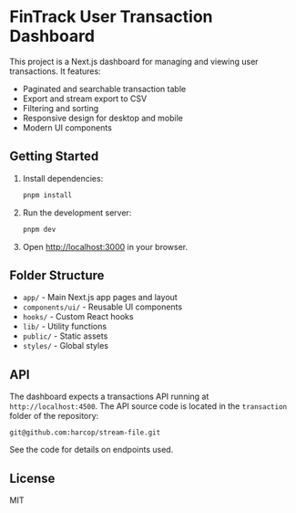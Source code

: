 # FinTrack User Transaction Dashboard

This project is a Next.js dashboard for managing and viewing user transactions. It features:

- Paginated and searchable transaction table
- Export and stream export to CSV
- Filtering and sorting
- Responsive design for desktop and mobile
- Modern UI components

## Getting Started

1. Install dependencies:
   ```sh
   pnpm install
   ```
2. Run the development server:
   ```sh
   pnpm dev
   ```
3. Open [http://localhost:3000](http://localhost:3000) in your browser.

## Folder Structure
- `app/` - Main Next.js app pages and layout
- `components/ui/` - Reusable UI components
- `hooks/` - Custom React hooks
- `lib/` - Utility functions
- `public/` - Static assets
- `styles/` - Global styles

## API
The dashboard expects a transactions API running at `http://localhost:4500`. The API source code is located in the `transaction` folder of the repository:

```
git@github.com:harcop/stream-file.git
```
See the code for details on endpoints used.

## License
MIT
